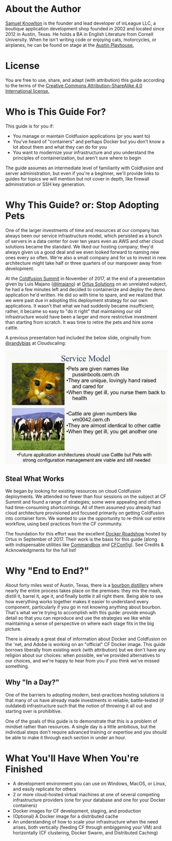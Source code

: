 # About the Author

[Samuel Knowlton](mailto:sam@inleague.org) is the founder and lead developer of inLeague LLC, a boutique application development shop founded in 2002 and located since 2012 in Austin, Texas. He holds a BA in English Literature from Cornell University. When he isn't writing code or enjoying cats, motorcycles, or airplanes, he can be found on stage at the [Austin Playhouse.](http://www.austinplayhouse.com)

# License

You are free to use, share, and adapt \(with attribution\) this guide according to the terms of the [Creative Commons Attribution-ShareAlike 4.0 International license.](https://creativecommons.org/licenses/by-sa/4.0/)

# Who is This Guide For?

This guide is for you if:

* You manage or maintain Coldfusion applications \(pr you want to\)
* You've heard of "containers" and perhaps Docker but you don't know a lot about them and what they can do for you
* You want to modernize your infrastructure and you understand the principles of containerization, but aren't sure where to begin

The guide assumes an intermediate level of familiarity with Coldfusion and server administration, but even if you're a beginner, we'll provide links to guides for topics we will mention but not cover in depth, like firewall administration or SSH key generation.

# Why This Guide? or: Stop Adopting Pets

One of the larger investments of time and resources at our company has always been our service infrastructure model, which persisted as a bunch of servers in a data center for over ten years even as AWS and other cloud solutions became the standard. We liked our hosting company; they'd always given us a good deal and we even looked forward to naming new ones every so often. We're also a small company and for us to invest in new architecture might take half or three quarters of our manpower away from development.

At the [Coldfusion Summit](https://twitter.com/hashtag/CFSummit2017?src=hash) in November of 2017, at the end of a presentation given by Luis Majano \([@lmajano](https://twitter.com/lmajano)\)  at [Ortus Solutions](https://www.ortussolutions.com/) on an unrelated subject, he had a few minutes left and decided to containerize and deploy the demo application he'd written. He did so with time to spare, and we realized that we were past due in adopting this deployment strategy for our own applications. It wasn't that what we had suddenly became insufficient; rather, it became so easy to "do it right" that maintaining our old infrastructure would have been a larger and more restrictive investment than starting from scratch. It was time to retire the pets and hire some cattle.

A previous presentation had included the below slide, originally from [@randybias](https://www.slideshare.net/randybias/the-cloud-revolution-cyber-press-forum-philippines) at Cloudscaling:

![](/assets/servers_pets_or_cattle.jpg)

## Steal What Works

We began by looking for existing resources on cloud Coldfusion deployments. We attended no fewer than four sessions on the subject at CF Summit and found a range of strategies; some were appealing and others had time-consuming shortcomings.  All of them assumed you already had cloud architecture provisioned and focused primarily on getting Coldfusion into container form. We wanted to use the opportunity to re-think our entire workflow, using best practices from the CF community.

The foundation for this effort was the excellent [Docker Roadshow](https://www.ortussolutions.com/events/container-roadshow-2017) hosted by Ortus in September of 2017. Their work is the basis for this guide \(along with indispensable utilities like [Commandbox](https://www.ortussolutions.com/products/commandbox) and [CFConfig](https://www.forgebox.io/view/commandbox-cfconfig)\).  See Credits & Acknowledgments for the full list!

# Why "End to End?"

About forty miles west of Austin, Texas, there is a [bourbon distillery](http://www.garrisonbros.com/) where nearly the entire process takes place on the premises: they mix the mash, distill it, barrel it, age it, and finally bottle it all right there. Being able to see how everything works together makes it easier to understand every component, particularly if you go in not knowing anything about bourbon.  That's what we're trying to accomplish with this guide: provide enough detail so that you can reproduce and use the strategies we like while maintaining a sense of perspective on where each stage fits in the big picture.

There is already a great deal of information about Docker and Coldfusion on the 'net, and Adobe is working on an "official" CF Docker image. This guide borrows liberally from existing work \(with attribution\) but we don't have any religion about our choices: when possible, we've provided alternatives to our choices, and we're happy to hear from you if you think we've missed something.

## Why "In a Day?"

One of the barriers to adopting modern, best-practices hosting solutions is that many of us have already made investments in reliable, battle-tested \(if outdated\) infrastructure such that the notion of throwing it all out and starting over is prohibitive.

One of the goals of this guide is to demonstrate that this is a problem of mindset rather than resources.  A single day is a little ambitious, but the individual steps don't require advanced training or expertise and you should be able to make it through each section in under an hour.

# What You'll Have When You're Finished

* A development environment you can use on Windows, MacOS, or Linux, and easily replicate for others
* 2 or more cloud-hosted virtual machines at one of several competing infrastructure providers \(one for your database and one for your Docker containers\)
* Docker images for CF development, staging, and production
* \(Optional\) A Docker image for a distributed cache
* An understanding of how to scale your infrastructure when the need arises, both vertically \(feeding CF through embiggening your VM\) and horizontally \(CF clustering, Docker Swarm, and Distributed Caching\)



